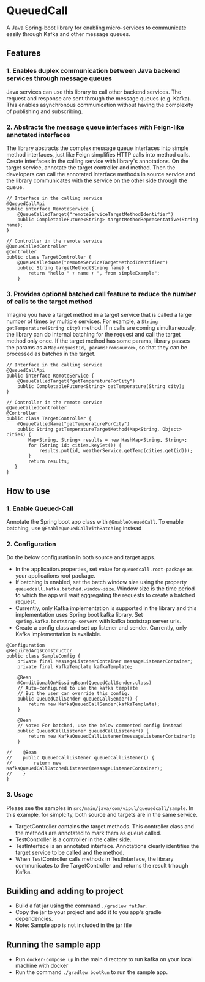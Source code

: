 # QueuedCall
A Java Spring-boot library for enabling micro-services to communicate easily through Kafka and other message queues.

## Features
### 1. Enables duplex communication between Java backend services through message queues
Java services can use this library to call other backend services. The request and response are sent through the message queues (e.g. Kafka). This enables asynchronous communication without having the complexity of publishing and subscribing.
   
### 2. Abstracts the message queue interfaces with Feign-like annotated interfaces
The library abstracts the complex message queue interfaces into simple method interfaces, just like Feign simplifies HTTP calls into method calls. Create interfaces in the calling service with library's annotations.
On the target service, annotate the target controller and method. Then the developers can call the annotated interface methods in source service and the library communicates with the service on the other side through the queue.
```
// Interface in the calling service
@QueuedCallApi
public interface RemoteService {
    @QueueCalledTarget("remoteServiceTargetMethodIdentifier")
    public CompletableFuture<String> targetMethodRepresentative(String name);
}
```
```
// Controller in the remote service
@QueueCalledController
@Controller
public class TargetController {
    @QueueCalledName("remoteServiceTargetMethodIdentifier")
    public String targetMethod(String name) {
        return "hello " + name + ", from simpleExample";
    }
```
### 3. Provides optional batched call feature to reduce the number of calls to the target method
Imagine you have a target method in a target service that is called a large number of times by multiple services. For example, a `String getTemperature(String city)` method.
If n calls are coming simultaneously, the library can do internal batching for the request and call the target method only once. If the target method has some params, library passes the params as a `Map<requestId, paramsFromSource>`,
so that they can be processed as batches in the target.
```
// Interface in the calling service
@QueuedCallApi
public interface RemoteService {
    @QueueCalledTarget("getTemperatureForCity")
    public CompletableFuture<String> getTemperature(String city);
}
```
```
// Controller in the remote service
@QueueCalledController
@Controller
public class TargetController {
    @QueueCalledName("getTemperatureForCity")
    public String getTemperatureTargetMethod(Map<String, Object> cities) {
        Map<String, String> results = new HashMap<String, String>;
        for (String id: cities.keySet()) {
            results.put(id, weatherService.getTemp(cities.get(id)));
        }
        return results;
   }
}
```

## How to use
### 1. Enable Queued-Call
Annotate the Spring boot app class with `@EnableQueuedCall`. To enable batching, use `@EnableQueuedCallWithBatching` instead

### 2. Configuration
Do the below configuration in both source and target apps.
- In the application.properties, set value for `queuedcall.root-package` as your applications root package.
- If batching is enabled, set the batch window size using the property `queuedcall.kafka.batched.window-size`. Window size is the time period to which the app will wait aggregating the requests to create a batched request.
- Currently, only Kafka implementation is supported in the library and this implementation uses Spring boot kafka library. Set `spring.kafka.bootstrap-servers` with kafka bootstrap server urls.
- Create a config class and set up listener and sender. Currently, only Kafka implementation is available.
```
@Configuration
@RequiredArgsConstructor
public class SampleConfig {
    private final MessageListenerContainer messageListenerContainer;
    private final KafkaTemplate kafkaTemplate;

    @Bean
    @ConditionalOnMissingBean(QueuedCallSender.class)
    // Auto-configured to use the kafka template
    // But the user can override this config.
    public QueuedCallSender queuedCallSender() {
        return new KafkaQueuedCallSender(kafkaTemplate);
    }
    
    @Bean
    // Note: For batched, use the below commented config instead
    public QueuedCallListener queuedCallListener() {
        return new KafkaQueuedCallListener(messageListenerContainer);
    }

//    @Bean
//    public QueuedCallListener queuedCallListener() {
//        return new KafkaQueuedCallBatchedListener(messageListenerContainer);
//    }
}
```
### 3. Usage
Please see the samples in `src/main/java/com/vipul/queuedcall/sample`. In this example, for simplcity, both source and targets are in the same service.
- TargetController contains the target methods. This controller class and the methods are annotated to mark them as queue called.
- TestController is a controller in the caller side.
- TestInterface is an annotated interface. Annotations clearly identifies the target service to be called and the method.
- When TestController calls methods in TestInterface, the library communicates to the TargetController and returns the result trhough Kafka.

## Building and adding to project
- Build a fat jar using the command `./gradlew fatJar`.
- Copy the jar to your project and add it to you app's gradle dependencies.
- Note: Sample app is not included in the jar file

## Running the sample app
- Run `docker-compose up` in the main directory to run kafka on your local machine with docker
- Run the command `./gradlew bootRun` to run the sample app.
